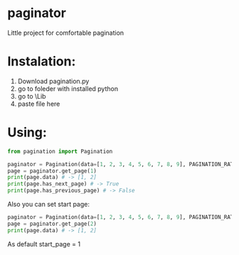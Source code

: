 # paginator
Little project for comfortable pagination



# Instalation:
1. Download pagination.py
2. go to foleder with installed python 
3. go to \Lib
4. paste file here



# Using:
```python
from pagination import Pagination

paginator = Pagination(data=[1, 2, 3, 4, 5, 6, 7, 8, 9], PAGINATION_RATE=2)
page = paginator.get_page(1)
print(page.data) # -> [1, 2]
print(page.has_next_page) # -> True
print(page.has_previous_page) # -> False
```
Also you can set start page:
```python
paginator = Pagination(data=[1, 2, 3, 4, 5, 6, 7, 8, 9], PAGINATION_RATE=2, start_page=2)
page = paginator.get_page(2)
print(page.data) # -> [1, 2]
```
As default start_page = 1
